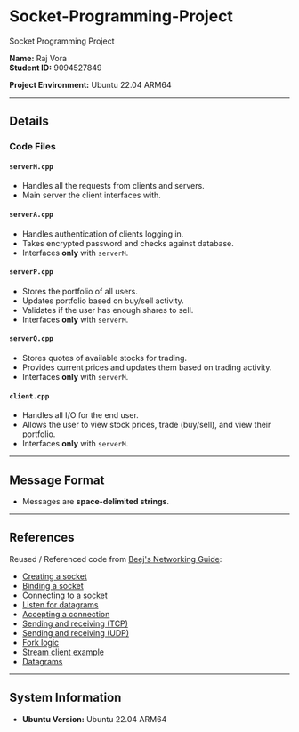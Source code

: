 # Socket-Programming-Project
Socket Programming Project

**Name:** Raj Vora  
**Student ID:** 9094527849  

**Project Environment:** Ubuntu 22.04 ARM64  

---

## Details

### Code Files

#### `serverM.cpp`
- Handles all the requests from clients and servers.  
- Main server the client interfaces with.  

#### `serverA.cpp`
- Handles authentication of clients logging in.  
- Takes encrypted password and checks against database.  
- Interfaces **only** with `serverM`.  

#### `serverP.cpp`
- Stores the portfolio of all users.  
- Updates portfolio based on buy/sell activity.  
- Validates if the user has enough shares to sell.  
- Interfaces **only** with `serverM`.  

#### `serverQ.cpp`
- Stores quotes of available stocks for trading.  
- Provides current prices and updates them based on trading activity.  
- Interfaces **only** with `serverM`.  

#### `client.cpp`
- Handles all I/O for the end user.  
- Allows the user to view stock prices, trade (buy/sell), and view their portfolio.  
- Interfaces **only** with `serverM`.  

---

## Message Format
- Messages are **space-delimited strings**.  

---

## References

Reused / Referenced code from [Beej's Networking Guide](https://www.beej.us/guide/bgnet/html/index-wide.html):

- [Creating a socket](https://www.beej.us/guide/bgnet/html/index-wide.html#socket)  
- [Binding a socket](https://www.beej.us/guide/bgnet/html/index-wide.html#bind)  
- [Connecting to a socket](https://www.beej.us/guide/bgnet/html/index-wide.html#connect)  
- [Listen for datagrams](https://www.beej.us/guide/bgnet/html/index-wide.html#listen)  
- [Accepting a connection](https://www.beej.us/guide/bgnet/html/index-wide.html#acceptthank-you-for-calling-port-3490.)  
- [Sending and receiving (TCP)](https://www.beej.us/guide/bgnet/html/index-wide.html#sendrecv)  
- [Sending and receiving (UDP)](https://www.beej.us/guide/bgnet/html/index-wide.html#sendtorecv)  
- [Fork logic](https://www.beej.us/guide/bgnet/html/index-wide.html#a-simple-stream-server)  
- [Stream client example](https://www.beej.us/guide/bgnet/html/index-wide.html#a-simple-stream-client)  
- [Datagrams](https://www.beej.us/guide/bgnet/html/index-wide.html#datagram)  

---

## System Information
- **Ubuntu Version:** Ubuntu 22.04 ARM64
